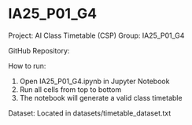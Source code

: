 # IA25_P01_G4

Project: AI Class Timetable (CSP)
Group: IA25_P01_G4

GitHub Repository:


How to run:
1. Open IA25_P01_G4.ipynb in Jupyter Notebook
2. Run all cells from top to bottom
3. The notebook will generate a valid class timetable

Dataset:
Located in datasets/timetable_dataset.txt
